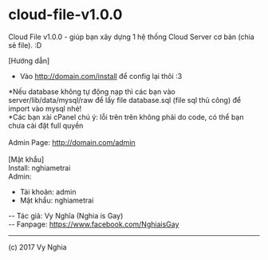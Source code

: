 # cloud-file-v1.0.0
Cloud File v1.0.0 - giúp bạn xây dựng 1 hệ thống Cloud Server cơ bản (chia sẻ file). :D

[Hướng dẫn]
- Vào http://domain.com/install để config lại thôi :3<br>

*Nếu database không tự động nạp thì các bạn vào server/lib/data/mysql/raw để lấy file database.sql (file sql thủ công) để import vào mysql nhé!<br>
*Các bạn xài cPanel chú ý: lỗi trên trên không phải do code, có thể bạn chưa cài đặt full quyền<br>
<br>
Admin Page: http://domain.com/admin<br>
<br>
[Mật khẩu]<br>
Install: nghiametrai<br>
Admin:
- Tài khoản: admin<br>
- Mật khẩu: nghiametrai<br>

-- Tác giả: Vy Nghĩa (Nghia is Gay)<br>
-- Fanpage: https://www.facebook.com/NghiaisGay<br>

---

(c) 2017 Vy Nghia
